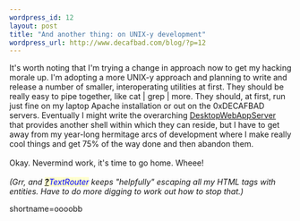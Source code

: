 ```yaml
--- 
wordpress_id: 12
layout: post
title: "And another thing: on UNIX-y development"
wordpress_url: http://www.decafbad.com/blog/?p=12
---
```

It's worth noting that I'm trying a change in approach now to get my hacking morale up.  I'm adopting a more UNIX-y approach and planning to write and release a number of smaller, interoperating utilities at first.  They should be really easy to pipe together, like cat | grep | more.  They should, at first, run just fine on my laptop Apache installation or out on the 0xDECAFBAD servers.  Eventually I might write the overarching <a href="http://www.decafbad.com/twiki/bin/view/Main/DesktopWebAppServer">DesktopWebAppServer</a> that provides another shell within which they can reside, but I have to get away from my year-long hermitage arcs of development where I make really cool things and get 75% of the way done and then abandon them.
<br /><br />
Okay.  Nevermind work, it's time to go home.  Wheee!
<br /><br />
<i>(Grr, and <span style='background : #FFFFCE;'><a href="http://www.decafbad.com/twiki/bin/edit/Main/TextRouter?topicparent=Main.FilterData"><b>?</b></a><font color="#0000FF">TextRouter</font></span> keeps "helpfully" escaping all my HTML tags with entities.  Have to do more digging to work out how to stop that.)</i>
<!--more-->
shortname=oooobb
